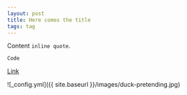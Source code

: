 ```yaml
---
layout: post
title: Here comes the title
tags: tag
---
```


Content `inline quote`.

```
Code
```

[Link](https://www.google.com/)

![_config.yml]({{ site.baseurl }}/images/duck-pretending.jpg)

